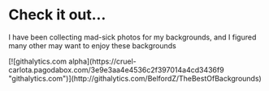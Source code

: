 <h1>Check it out...</h1>
<p> I have been collecting mad-sick photos for my backgrounds, and I figured many other may want to enjoy these backgrounds</p>
[![githalytics.com alpha](https://cruel-carlota.pagodabox.com/3e9e3aa4e4536c2f397014a4cd3436f9 "githalytics.com")](http://githalytics.com/BelfordZ/TheBestOfBackgrounds)